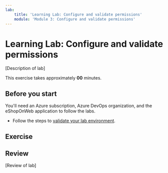 ```yaml
---
lab:
    title: 'Learning Lab: Configure and validate permissions'
    module: 'Module 3: Configure and validate permissions'
---
```


# Learning Lab: Configure and validate permissions

[Description of lab]

This exercise takes approximately **00** minutes.

## Before you start

You'll need an Azure subscription, Azure DevOps organization, and the eShopOnWeb application to follow the labs.

- Follow the steps to [validate your lab environment](APL2001_M00_Validate_Lab_Environment.md).

## Exercise

## Review

[Review of lab]
